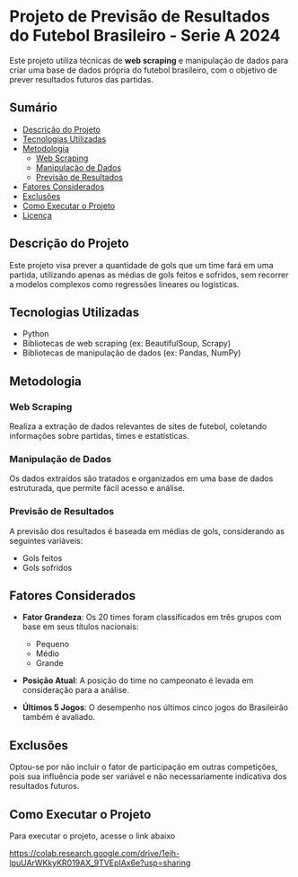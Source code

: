 # Projeto de Previsão de Resultados do Futebol Brasileiro - Serie A 2024

Este projeto utiliza técnicas de **web scraping** e manipulação de dados para criar uma base de dados própria do futebol brasileiro, com o objetivo de prever resultados futuros das partidas.

## Sumário

- [Descrição do Projeto](#descrição-do-projeto)
- [Tecnologias Utilizadas](#tecnologias-utilizadas)
- [Metodologia](#metodologia)
  - [Web Scraping](#web-scraping)
  - [Manipulação de Dados](#manipulação-de-dados)
  - [Previsão de Resultados](#previsão-de-resultados)
- [Fatores Considerados](#fatores-considerados)
- [Exclusões](#exclusões)
- [Como Executar o Projeto](#como-executar-o-projeto)
- [Licença](#licença)

## Descrição do Projeto

Este projeto visa prever a quantidade de gols que um time fará em uma partida, utilizando apenas as médias de gols feitos e sofridos, sem recorrer a modelos complexos como regressões lineares ou logísticas. 

## Tecnologias Utilizadas

- Python
- Bibliotecas de web scraping (ex: BeautifulSoup, Scrapy)
- Bibliotecas de manipulação de dados (ex: Pandas, NumPy)

## Metodologia

### Web Scraping

Realiza a extração de dados relevantes de sites de futebol, coletando informações sobre partidas, times e estatísticas.

### Manipulação de Dados

Os dados extraídos são tratados e organizados em uma base de dados estruturada, que permite fácil acesso e análise.

### Previsão de Resultados

A previsão dos resultados é baseada em médias de gols, considerando as seguintes variáveis:

- Gols feitos
- Gols sofridos

## Fatores Considerados

- **Fator Grandeza**: Os 20 times foram classificados em três grupos com base em seus títulos nacionais:
  - Pequeno
  - Médio
  - Grande
  
- **Posição Atual**: A posição do time no campeonato é levada em consideração para a análise.

- **Últimos 5 Jogos**: O desempenho nos últimos cinco jogos do Brasileirão também é avaliado.

## Exclusões

Optou-se por não incluir o fator de participação em outras competições, pois sua influência pode ser variável e não necessariamente indicativa dos resultados futuros.

## Como Executar o Projeto

Para executar o projeto, acesse o link abaixo

https://colab.research.google.com/drive/1ejh-lpuUArWKkyKR019AX_9TVEpIAx6e?usp=sharing
